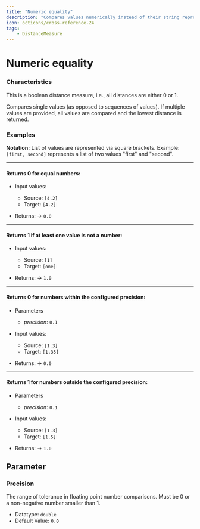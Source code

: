 ```yaml
---
title: "Numeric equality"
description: "Compares values numerically instead of their string representation as the 'String Equality' operator does. Allows to set the needed precision of the comparison. A value of 0.0 means that the values must represent exactly the same (floating point) value, values higher than that allow for a margin of tolerance."
icon: octicons/cross-reference-24
tags: 
    - DistanceMeasure
---
```

# Numeric equality
<!-- This file was generated - DO NOT CHANGE IT MANUALLY -->




### Characteristics
This is a boolean distance measure, i.e., all distances are either 0 or 1.

Compares single values (as opposed to sequences of values). If multiple values are provided, all values are compared and the lowest distance is returned.
### Examples

**Notation:** List of values are represented via square brackets. Example: `[first, second]` represents a list of two values "first" and "second".

---
#### Returns 0 for equal numbers:

* Input values:
  - Source: `[4.2]`
  - Target: `[4.2]`

* Returns: → `0.0`


---
#### Returns 1 if at least one value is not a number:

* Input values:
  - Source: `[1]`
  - Target: `[one]`

* Returns: → `1.0`


---
#### Returns 0 for numbers within the configured precision:

* Parameters
  * *precision*: `0.1`

* Input values:
  - Source: `[1.3]`
  - Target: `[1.35]`

* Returns: → `0.0`


---
#### Returns 1 for numbers outside the configured precision:

* Parameters
  * *precision*: `0.1`

* Input values:
  - Source: `[1.3]`
  - Target: `[1.5]`

* Returns: → `1.0`




## Parameter

### Precision

The range of tolerance in floating point number comparisons. Must be 0 or a non-negative number smaller than 1.

- Datatype: `double`
- Default Value: `0.0`



